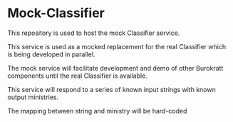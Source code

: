 # Mock-Classifier

This repository is used to host the mock Classifier service.

This service is used as a mocked replacement for the real Classifier which is being developed in parallel.

The mock service will facilitate development and demo of other Burokratt components until the real Classifier is available.

This service will respond to a series of known input strings with known output ministries.

The mapping between string and ministry will be hard-coded
